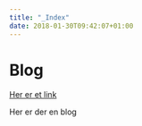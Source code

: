 ```yaml
---
title: "_Index"
date: 2018-01-30T09:42:07+01:00
---
```


# Blog

[Her er et link](www.google.dk)

Her er der en blog
